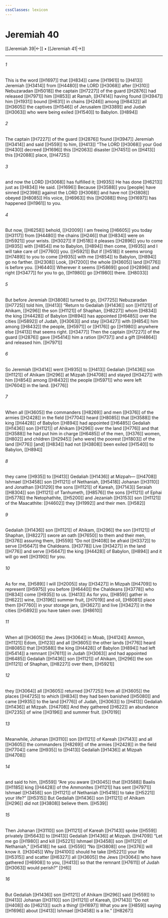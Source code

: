 ```yaml
---
cssClasses: lexicon
---
```


# Jeremiah 40

[[Jeremiah 39|←]] • [[Jeremiah 41|→]]

---

###### 1
This is the word [[H1697]] that [[H834]] came [[H1961]] to [[H413]] Jeremiah [[H3414]] from [[H4480]] the LORD [[H3068]] after [[H310]] Nebuzaradan [[H5018]] the captain [[H7227]] of the guard [[H2876]] had released [[H7971]] him [[H853]] at Ramah, [[H7414]] having found [[H3947]] him [[H1931]] bound [[H631]] in chains [[H246]] among [[H8432]] all [[H3605]] the captives [[H1546]] of Jerusalem [[H3389]] and Judah [[H3063]] who were being exiled [[H1540]] to Babylon. [[H894]]

###### 2
The captain [[H7227]] of the guard [[H2876]] found [[H3947]] Jeremiah [[H3414]] and said [[H559]] to him, [[H413]] “The LORD [[H3068]] your God [[H430]] decreed [[H1696]] this [[H2063]] disaster [[H7451]] on [[H413]] this [[H2088]] place, [[H4725]]

###### 3
and now the LORD [[H3068]] has fulfilled it; [[H935]] He has done [[H6213]] just as [[H834]] He said. [[H1696]] Because [[H3588]] you [people] have sinned [[H2398]] against the LORD [[H3068]] and have not [[H3808]] obeyed [[H8085]] His voice, [[H6963]] this [[H2088]] thing [[H1697]] has happened [[H1961]] to you. 

###### 4
But now, [[H6258]] behold, [[H2009]] I am freeing [[H6605]] you today [[H3117]] from [[H4480]] the chains [[H246]] that [[H834]] were on [[H5921]] your wrists. [[H3027]] If [[H518]] it pleases [[H2896]] you to come [[H935]] with [[H854]] me to Babylon, [[H894]] then come, [[H935]] and I will take care of [[H7760]] you. [[H5921]] But if [[H518]] it seems wrong [[H7489]] to you to come [[H935]] with me [[H854]] to Babylon, [[H894]] go no farther. [[H2308]] Look, [[H7200]] the whole [[H3605]] land [[H776]] is before you. [[H6440]] Wherever it seems [[H5869]] good [[H2896]] and right [[H3477]] for you to go, [[H1980]] go [[H1980]] there. [[H8033]]

###### 5
But before Jeremiah [[H3808]] turned to go, [[H7725]] Nebuzaradan [[H7725]] told him, [[H413]] “Return to Gedaliah [[H1436]] son [[H1121]] of Ahikam, [[H296]] the son [[H1121]] of Shaphan, [[H8227]] whom [[H834]] the king [[H4428]] of Babylon [[H894]] has appointed [[H6485]] over the cities [[H5892]] of Judah, [[H3063]] and stay [[H3427]] with [[H854]] him among [[H8432]] the people, [[H5971]] or [[H176]] go [[H1980]] anywhere else [[H413]] that seems right. [[H3477]] Then the captain [[H7227]] of the guard [[H2876]] gave [[H5414]] him  a ration [[H737]] and a gift [[H4864]] and released him. [[H7971]]

###### 6
So Jeremiah [[H3414]] went [[H935]] to [[H413]] Gedaliah [[H1436]] son [[H1121]] of Ahikam [[H296]] at Mizpah [[H4708]] and stayed [[H3427]] with him [[H854]] among [[H8432]] the people [[H5971]] who were left [[H7604]] in the land. [[H776]]

###### 7
When all [[H3605]] the commanders [[H8269]] and men [[H376]] of the armies [[H2428]] in the field [[H7704]] heard [[H8085]] that [[H3588]] the king [[H4428]] of Babylon [[H894]] had appointed [[H6485]] Gedaliah [[H1436]] son [[H1121]] of Ahikam [[H296]] over the land [[H776]] and that [[H3588]] he had put him in charge [[H6485]] of the men, [[H376]] women, [[H802]] and children [[H2945]] [who were] the poorest [[H1803]] of the land [[H776]] [and] [[H834]] had not [[H3808]] been exiled [[H1540]] to Babylon, [[H894]]

###### 8
they came [[H935]] to [[H413]] Gedaliah [[H1436]] at Mizpah— [[H4708]] Ishmael [[H3458]] son [[H1121]] of Nethaniah, [[H5418]] Johanan [[H3110]] and Jonathan [[H3129]] the sons [[H1121]] of Kareah, [[H7143]] Seraiah [[H8304]] son [[H1121]] of Tanhumeth, [[H8576]] the sons [[H1121]] of Ephai [[H5778]] the Netophathite, [[H5200]] and Jezaniah [[H3153]] son [[H1121]] of the Maacathite: [[H4602]] they [[H1992]] and their men. [[H582]]

###### 9
Gedaliah [[H1436]] son [[H1121]] of Ahikam, [[H296]] the son [[H1121]] of Shaphan, [[H8227]] swore an oath [[H7650]] to them  and their men, [[H376]] assuring them, [[H559]] “Do not [[H408]] be afraid [[H3372]] to serve [[H5647]] the Chaldeans. [[H3778]] Live [[H3427]] in the land [[H776]] and serve [[H5647]] the king [[H4428]] of Babylon, [[H894]] and it will go well [[H3190]] for you. 

###### 10
As for me, [[H589]] I will [[H2005]] stay [[H3427]] in Mizpah [[H4709]] to represent [[H5975]] you before [[H6440]] the Chaldeans [[H3778]] who [[H834]] come [[H935]] to us. [[H413]] As for you, [[H859]] gather in [[H622]] wine, [[H3196]] summer fruit, [[H7019]] and oil, [[H8081]] place them [[H7760]] in your storage jars, [[H3627]] and live [[H3427]] in the cities [[H5892]] you have taken over. [[H8610]]

###### 11
When all [[H3605]] the Jews [[H3064]] in Moab, [[H4124]] Ammon, [[H1121]] Edom, [[H123]] and all [[H3605]] the other lands [[H776]] heard [[H8085]] that [[H3588]] the king [[H4428]] of Babylon [[H894]] had left [[H5414]] a remnant [[H7611]] in Judah [[H3063]] and had appointed [[H6485]] Gedaliah [[H1436]] son [[H1121]] of Ahikam, [[H296]] the son [[H1121]] of Shaphan, [[H8227]] over them, [[H5921]]

###### 12
they [[H3064]] all [[H3605]] returned [[H7725]] from all [[H3605]] the places [[H4725]] to which [[H834]] they had been banished [[H5080]] and came [[H935]] to the land [[H776]] of Judah, [[H3063]] to [[H413]] Gedaliah [[H1436]] at Mizpah. [[H4708]] And they gathered [[H622]] an abundance [[H7235]] of wine [[H3196]] and summer fruit. [[H7019]]

###### 13
Meanwhile, Johanan [[H3110]] son [[H1121]] of Kareah [[H7143]] and all [[H3605]] the commanders [[H8269]] of the armies [[H2428]] in the field [[H7704]] came [[H935]] to [[H413]] Gedaliah [[H1436]] at Mizpah [[H4708]]

###### 14
and said to him, [[H559]] “Are you aware [[H3045]] that [[H3588]] Baalis [[H1185]] king [[H4428]] of the Ammonites [[H1121]] has sent [[H7971]] Ishmael [[H3458]] son [[H1121]] of Nethaniah [[H5418]] to take [[H5221]] your life?” [[H5315]] But Gedaliah [[H1436]] son [[H1121]] of Ahikam [[H296]] did not [[H3808]] believe them. [[H539]]

###### 15
Then Johanan [[H3110]] son [[H1121]] of Kareah [[H7143]] spoke [[H559]] privately [[H5643]] to [[H413]] Gedaliah [[H1436]] at Mizpah. [[H4709]] “Let me go [[H1980]] and kill [[H5221]] Ishmael [[H3458]] son [[H1121]] of Nethaniah,” [[H5418]] he said. [[H559]] “No [[H3808]] one [[H376]] will know it. [[H3045]] Why [[H4100]] should he take [[H5221]] your life [[H5315]] and scatter [[H6327]] all [[H3605]] the Jews [[H3064]] who have gathered [[H6908]] to you, [[H413]] so that the remnant [[H7611]] of Judah [[H3063]] would perish?” [[H6]]

###### 16
But Gedaliah [[H1436]] son [[H1121]] of Ahikam [[H296]] said [[H559]] to [[H413]] Johanan [[H3110]] son [[H1121]] of Kareah, [[H7143]] “Do not [[H408]] do [[H6213]] such a thing! [[H1697]] What you are [[H859]] saying [[H1696]] about [[H413]] Ishmael [[H3458]] is a lie.” [[H8267]]

